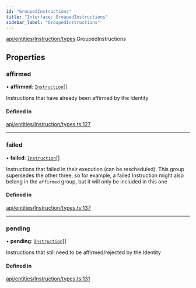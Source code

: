 ```yaml
---
id: "GroupedInstructions"
title: "Interface: GroupedInstructions"
sidebar_label: "GroupedInstructions"
---
```


[api/entities/Instruction/types](../../../../../../modules/API/Entities/Instruction/Types/Types.md).GroupedInstructions

## Properties

### affirmed

• **affirmed**: [`Instruction`](../../../../../../classes/API/Entities/Instruction/Instruction.md)[]

Instructions that have already been affirmed by the Identity

#### Defined in

[api/entities/Instruction/types.ts:127](https://github.com/PolymeshAssociation/polymesh-sdk/blob/3cc570ade/src/api/entities/Instruction/types.ts#L127)

___

### failed

• **failed**: [`Instruction`](../../../../../../classes/API/Entities/Instruction/Instruction.md)[]

Instructions that failed in their execution (can be rescheduled).
  This group supersedes the other three, so for example, a failed Instruction
  might also belong in the `affirmed` group, but it will only be included in this one

#### Defined in

[api/entities/Instruction/types.ts:137](https://github.com/PolymeshAssociation/polymesh-sdk/blob/3cc570ade/src/api/entities/Instruction/types.ts#L137)

___

### pending

• **pending**: [`Instruction`](../../../../../../classes/API/Entities/Instruction/Instruction.md)[]

Instructions that still need to be affirmed/rejected by the Identity

#### Defined in

[api/entities/Instruction/types.ts:131](https://github.com/PolymeshAssociation/polymesh-sdk/blob/3cc570ade/src/api/entities/Instruction/types.ts#L131)
